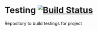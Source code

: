 Testing [![Build Status](https://travis-ci.org/ddre54/Testing.png?branch=master)](https://travis-ci.org/ddre54/Testing)
=======

Repository to build testings for project
